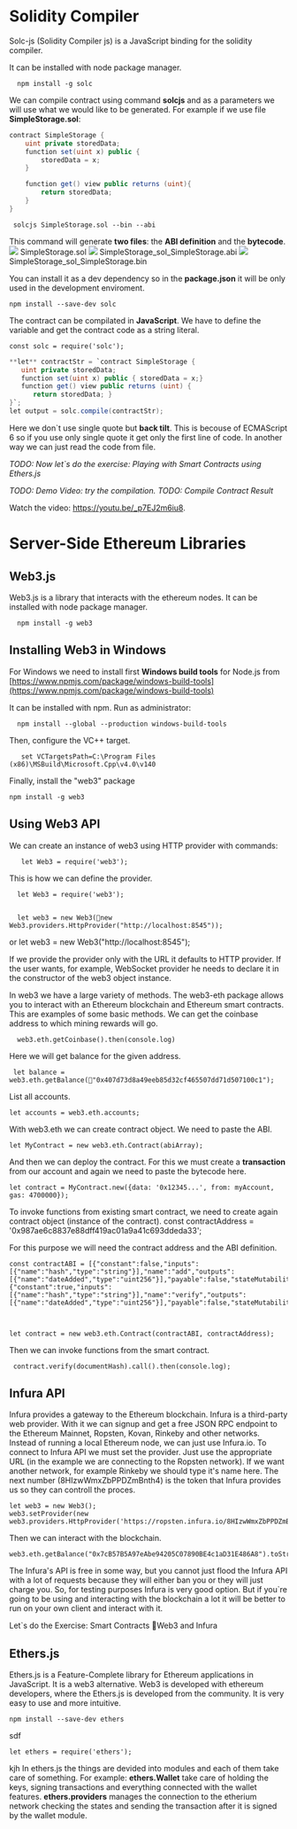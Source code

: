 # Solidity Compiler

Solc-js (Solidity Compiler js) is a JavaScript binding for the solidity compiler. 

It can be installed with node package manager. 

      npm install -g solc

We can compile contract using command **solcjs** and as a parameters we will use what we would like to be generated. For example if we use file **SimpleStorage.sol**:
```cs
contract SimpleStorage {
	uint private storedData;
	function set(uint x) public {
	    storedData = x;
	}

	function get() view public returns (uint){
	    return storedData;
	}
}
```


     solcjs SimpleStorage.sol --bin --abi 

This command will generate **two files**: the **ABI definition** and the **bytecode**.
![](/assets/server-side-ethereum-libraries-solc-js-01.png) SimpleStorage.sol
![](/assets/server-side-ethereum-libraries-solc-js-02.png) SimpleStorage_sol_SimpleStorage.abi
![](/assets/server-side-ethereum-libraries-solc-js-03.png) SimpleStorage_sol_SimpleStorage.bin



You can install it as a dev dependency so in the **package.json** it will be only used in the development enviroment. 

```npm install --save-dev solc```


The contract can be compilated in **JavaScript**. We have to define the variable and get the contract code as a string literal. 

`const solc = require('solc');`

```cs
**let** contractStr = `contract SimpleStorage {
   uint private storedData;
   function set(uint x) public { storedData = x;}
   function get() view public returns (uint) {
      return storedData; }
}`;
let output = solc.compile(contractStr);
```

Here we don`t use single quote but **back tilt**. This is becouse of ECMAScript 6 so if you use only single quote it get only the first line of code. In another way we can just read the code from file.

*TODO: Now let`s do the exercise: Playing with Smart Contracts using Ethers.js*

*TODO: Demo Video: try the compilation.*
*TODO: Compile Contract Result*


<div class="video-player">
  Watch the video: <a target="_blank" href="https://youtu.be/_p7EJ2m6iu8">https://youtu.be/_p7EJ2m6iu8</a>.
</div>
<script src="/assets/js/video.js"></script>





# Server-Side Ethereum Libraries


## Web3.js
Web3.js is a library that interacts with the ethereum nodes. 
It can be installed with node package manager. 

      npm install -g web3



## Installing Web3 in Windows

For Windows we need to install first **Windows build tools** for Node.js from 
[https://www.npmjs.com/package/windows-build-tools](https://www.npmjs.com/package/windows-build-tools)

It can be installed with npm. Run as administrator:

      npm install --global --production windows-build-tools



Then, configure the VC++ target.

       set VCTargetsPath=C:\Program Files (x86)\MSBuild\Microsoft.Cpp\v4.0\v140



  Finally, install the "web3" package

    npm install -g web3

## Using Web3 API
We can create an instance of web3 using HTTP provider with commands:

       let Web3 = require('web3');
       
       
 This is how we can define the provider.  

      let Web3 = require('web3');

      
      let web3 = new Web3(new Web3.providers.HttpProvider("http://localhost:8545"));
or
      let web3 = new Web3("http://localhost:8545");



If we provide the provider only with the URL it defaults to HTTP provider. If the user wants, for example, WebSocket provider he needs to declare it in the constructor of the web3 object instance.

In web3 we have a large variety of methods. The web3-eth package allows you to interact with an Ethereum blockchain and Ethereum smart contracts.
This are examples of some basic methods. 
We can get the coinbase address to which mining rewards will go. 

      web3.eth.getCoinbase().then(console.log)  
Here we will get balance for the given address.

     let balance = web3.eth.getBalance("0x407d73d8a49eeb85d32cf465507dd71d507100c1");

List all accounts.

    let accounts = web3.eth.accounts;
    
With web3.eth we can create contract object. We need to paste the ABI. 

    let MyContract = new web3.eth.Contract(abiArray);

And then we can deploy the contract. For this we must create a **transaction** from our account and again we need to paste the bytecode here.

    let contract = MyContract.new({data: '0x12345...', from: myAccount, gas: 4700000});

To invoke functions from existing smart contract, we need to create again contract object (instance of the contract). 
    const contractAddress = '0x987ae6c8837e88dff419ac01a9a41c693ddeda33';
    
   For this purpose we will need the contract address and the ABI definition.

    const contractABI = [{"constant":false,"inputs":[{"name":"hash","type":"string"}],"name":"add","outputs":[{"name":"dateAdded","type":"uint256"}],"payable":false,"stateMutability":"nonpayable","type":"function"},{"constant":true,"inputs":[{"name":"hash","type":"string"}],"name":"verify","outputs":[{"name":"dateAdded","type":"uint256"}],"payable":false,"stateMutability":"view","type":"function"}];



    let contract = new web3.eth.Contract(contractABI, contractAddress);
 
 Then we can invoke functions from the smart contract.
     
     contract.verify(documentHash).call().then(console.log);
 
      
    
   


     
                 

   
  
## Infura API

Infura provides a gateway to the Ethereum blockchain. Infura is a third-party web provider. With it we can signup and get a free JSON RPC endpoint to the Ethereum Mainnet, Ropsten, Kovan, Rinkeby and other networks. 
Instead of running a local Ethereum node, we can just use Infura.io. 
To connect to Infura API we must set the provider. Just use the appropriate URL (in the example we are connecting to the Ropsten network). If we want another network, for example Rinkeby we should type it's name here. The next number (8HIzwWmxZbPPDZmBnth4) is the token that Infura provides us so they can controll the proces. 

    let web3 = new Web3();
    web3.setProvider(new web3.providers.HttpProvider('https://ropsten.infura.io/8HIzwWmxZbPPDZmBnth4'));
   Then we can interact with the blockchain.
    
    web3.eth.getBalance("0x7cB57B5A97eAbe94205C07890BE4c1aD31E486A8").toString();

The Infura's API is free in some way, but you cannot just flood the Infura API with a lot of requests because they will either ban you or they will just charge you. So, for testing purposes Infura is very good option. But if you`re going to be using and interacting with the blockchain a lot it will be better to run on your own client and interact with it.


Let`s do the Exercise: Smart Contracts Web3 and Infura
 
## Ethers.js

Ethers.js is a Feature-Complete library for Ethereum applications in JavaScript. It is a web3 alternative. Web3 is developed with ethereum developers, where the Ethers.js is developed from the community. It is very easy to use and more intuitive. 

    npm install --save-dev ethers

sdf

    let ethers = require('ethers');

kjh
In ethers.js the things are devided into modules and each of them take care of something. For example: 
**ethers.Wallet** take care of holding the keys, signing transactions and everything connected with the wallet features. 
**ethers.providers** manages the connection to the etherium network checking the states and sending the transaction after it is signed by the wallet module. 

